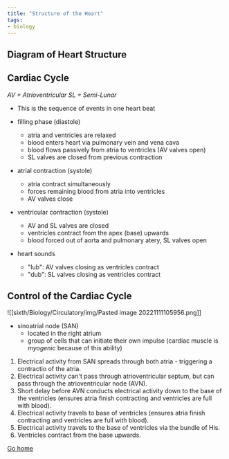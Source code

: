 ```yaml
---
title: "Structure of the Heart"
tags:
- biology
---
```


## Diagram of Heart Structure


## Cardiac Cycle
*AV = Atrioventricular*
*SL = Semi-Lunar*

- This is the sequence of events in one heart beat

- filling phase (diastole)
	- atria and ventricles are relaxed
	- blood enters heart via pulmonary vein and vena cava
	- blood flows passively from atria to ventricles (AV valves open)
	- SL valves are closed from previous contraction
- atrial contraction (systole)
	- atria contract simultaneously
	- forces remaining blood from atria into ventricles
	- AV valves close
- ventricular contraction (systole)
	- AV and SL valves are closed
	- ventricles contract from the apex (base) upwards
	- blood forced out of aorta and pulmonary atery, SL valves open
- heart sounds
	- "lub": AV valves closing as ventricles contract
	- "dub": SL valves closing as ventricles contract

## Control of the Cardiac Cycle
![[sixth/Biology/Circulatory/img/Pasted image 20221111105956.png]]

- sinoatrial node (SAN)
	- located in the right atrium
	- group of cells that can initiate their own impulse (cardiac muscle is *myogenic* because of this ability)

1) Electrical activity from SAN spreads through both atria - triggering a contractio of the atria.
2) Electrical activity can't pass through atrioventricular septum, but can pass through the atrioventricular node (AVN).
3) Short delay before AVN conducts electrical activity down to the base of the ventricles (ensures atria finish contracting and ventricles are full with blood).
4) Electrical activity travels to base of ventricles (ensures atria finish contracting and ventricles are full with blood).
5) Electrical activity travels to the base of ventricles via the bundle of His.
6) Ventricles contract from the base upwards.

[Go home](/)